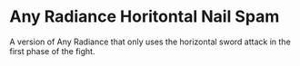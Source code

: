 # Any Radiance Horitontal Nail Spam
A version of Any Radiance that only uses the horizontal sword attack in the first phase of the fight.
